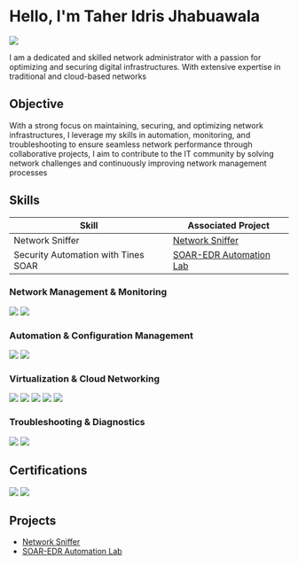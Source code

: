 # Hello, I'm Taher Idris Jhabuawala
<a href="https://www.linkedin.com/in/taher-jhabuawala-a65220204/"><img src="https://img.shields.io/badge/-LinkedIn-0072b1?&style=for-the-badge&logo=linkedin&logoColor=white" /></a>

I am a dedicated and skilled network administrator with a passion for optimizing and securing digital
infrastructures. With extensive expertise in traditional and cloud-based networks

## Objective
With a strong focus on maintaining, securing, and optimizing network infrastructures, I leverage my skills in automation, monitoring, and troubleshooting to ensure seamless network performance through collaborative projects, I aim to contribute to the IT community by solving network challenges and continuously improving network management processes
## Skills

| Skill                                         | Associated Project         |
|-----------------------------------------------|----------------------------|
| Network Sniffer |<a href="https://github.com/Taher-781/Network-Sniffer.git">Network Sniffer</a>|
| Security Automation with Tines SOAR           | <a href="https://github.com/Taher-781/SOAR_EDR/tree/main">SOAR-EDR Automation Lab</a>|

### Network Management & Monitoring
<div>
    <img src="https://img.shields.io/badge/-Wireshark-1679A7?&style=for-the-badge&logo=Wireshark&logoColor=white" />
    <img src="https://img.shields.io/badge/-Zabbix-2580D8?&style=for-the-badge&logo=Zabbix&logoColor=white" />
</div>

### Automation & Configuration Management
<div>
    <img src="https://img.shields.io/badge/-Python-3776AB?&style=for-the-badge&logo=Python&logoColor=white" />
    <img src="https://img.shields.io/badge/-Ansible-EE0000?&style=for-the-badge&logo=Ansible&logoColor=white" /> 
</div>

### Virtualization & Cloud Networking
<div>
   <img src="https://img.shields.io/badge/-VMware-607078?&style=for-the-badge&logo=VMware&logoColor=white" />
  <img src="https://img.shields.io/badge/-Hyper--V-0089D6?&style=for-the-badge&logo=Microsoft&logoColor=white" />
  <img src="https://img.shields.io/badge/-AWS-232F3E?&style=for-the-badge&logo=Amazon%20AWS&logoColor=white" />
<img src="https://img.shields.io/badge/-AWS-232F3E?&style=for-the-badge&logo=Amazon%20AWS&logoColor=white" />
<img src="https://img.shields.io/badge/-GCP-4285F4?&style=for-the-badge&logo=Google%20Cloud&logoColor=white" />

### Troubleshooting & Diagnostics
<div>
  <img src="https://img.shields.io/badge/-Nmap-4682B4?&style=for-the-badge&logo=Nmap&logoColor=white" />
<img src="https://img.shields.io/badge/-Netstat-4A8FE3?&style=for-the-badge" />

</div>


</div>

## Certifications

<div>
<img src="https://img.shields.io/badge/-CCNA-1BA0D7?&style=for-the-badge&logo=Cisco&logoColor=white" />
<img src="https://img.shields.io/badge/-Coursera%20Network%20Engineer%20Cert-0056D2?&style=for-the-badge&logo=Coursera&logoColor=white" />


</div>

## Projects
- <a href="https://github.com/Taher-781/Network-Sniffer.git">Network Sniffer</a>
- <a href="https://github.com/Taher-781/SOAR_EDR/tree/main">SOAR-EDR Automation Lab</a>
